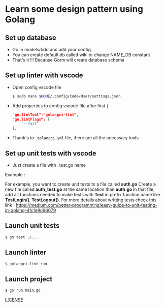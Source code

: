 # Learn some design pattern using Golang

## Set up database
- Go in models/bdd and add your config
- You can create default db called wiki or change NAME_DB constant
- That's it !!! Because Gorm will create database schema

## Set up linter with vscode
- Open config vscode file 
    ```sh
    $ sudo nano $HOME/.config/Code/User/settings.json
    ```
- Add properties to config vscode file after first ```{```
    ```json
    "go.lintTool":"golangci-lint",
    "go.lintFlags": [
        "--fast"
    ],
    ```
- Thank's to ```.golangci.yml``` file, there are all the necessary tools

## Set up unit tests with vscode
- Just create a file with _test.go name

Example :

For example, you want to create unit tests to a file called **auth.go**
Create a new file called **auth_test.go** at the same location than **auth.go**
In that file, add all functions needed to make tests with **Test** in prefix function name
like **TestLogin()**, **TestLogout()**.
For more details about writting tests check this link : https://medium.com/better-programming/easy-guide-to-unit-testing-in-golang-4fc1e9d96679

## Launch unit tests
```sh
$ go test ./...
```

## Launch linter
```sh
$ golangci-lint run
```

## Launch project
```sh
$ go run main.go
```

[LICENSE](https://github.com/wyllisMonteiro/mvc_go/blob/master/LICENSE)